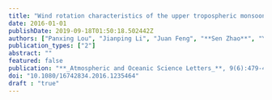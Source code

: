 ```yaml
---
title: "Wind rotation characteristics of the upper tropospheric monsoon over the central and eastern tropical Pacific"
date: 2016-01-01
publishDate: 2019-09-18T01:50:18.502442Z
authors: ["Panxing Lou", "Jianping Li", "Juan Feng", "**Sen Zhao**", "Yanjie Li"]
publication_types: ["2"]
abstract: ""
featured: false
publication: "**_Atmospheric and Oceanic Science Letters_**, 9(6):479-486"
doi: "10.1080/16742834.2016.1235464"
draft : "true"
---
```



